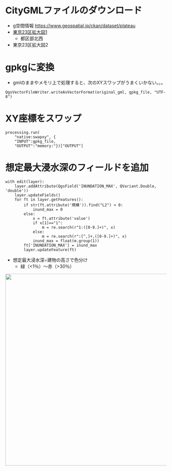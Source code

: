 # CityGMLファイルのダウンロード
- g空間情報 https://www.geospatial.jp/ckan/dataset/plateau
- <a href="https://www.geospatial.jp/ckan/dataset/plateau-tokyo23ku-citygml-2020/resource/40f54174-7c7d-4f9f-b392-8c8ad585b09b" target="_blank">東京23区拡大図1</a>
  - 都区部北西
- 東京23区拡大図2
# gpkgに変換
- gmlのままやメモリ上で処理すると、次のXYスワップがうまくいかない。。。
```
QgsVectorFileWriter.writeAsVectorFormat(original_gml, gpkg_file, "UTF-8")
```
# XY座標をスワップ
```
processing.run(
	"native:swapxy", {
	"INPUT":gpkg_file,
	"OUTPUT":"memory:"})["OUTPUT"]
```

# 想定最大浸水深のフィールドを追加
```
with edit(layer):
	layer.addAttribute(QgsField('INUNDATION_MAX', QVariant.Double, 'double'))
	layer.updateFields()
	for ft in layer.getFeatures():
		if str(ft.attribute('規模')).find("L2") < 0:
			inund_max = 0
		else:
			x = ft.attribute('value')
			if x[1]=="1":
				m = re.search(r"1:([0-9.]+)", x)
			else:
				m = re.search(r":[^,]+,([0-9.]+)", x)
			inund_max = float(m.group(1))
		ft['INUNDATION_MAX'] = inund_max
		layer.updateFeature(ft)
```
- 想定最大浸水深÷建物の高さで色分け
	- 緑（<1％）～赤（>30％）
<img src="https://user-images.githubusercontent.com/34636490/122630113-8a909800-d0fc-11eb-84d1-b692ef25a313.png" width=600/>
